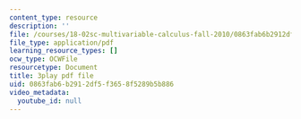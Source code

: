 ```yaml
---
content_type: resource
description: ''
file: /courses/18-02sc-multivariable-calculus-fall-2010/0863fab6b2912df5f3658f5289b5b886_PxkEoEbCJT8.pdf
file_type: application/pdf
learning_resource_types: []
ocw_type: OCWFile
resourcetype: Document
title: 3play pdf file
uid: 0863fab6-b291-2df5-f365-8f5289b5b886
video_metadata:
  youtube_id: null
---
```

